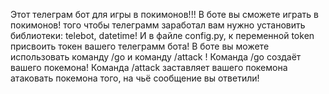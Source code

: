Этот телеграм бот для игры в покимонов!!!
В боте вы сможете играть в покимонов! того чтобы телеграмм заработал вам нужно установить библиотеки: telebot, datetime! И в файле config.py, к переменной token присвоить токен вашего телеграмм бота!
В боте вы можете использовать команду /go и команду /attack !
Команда /go создаёт вашего покемона!
Команда /attack заставляет вашего покемона атаковать покемона того, на чьё сообщение вы ответили!